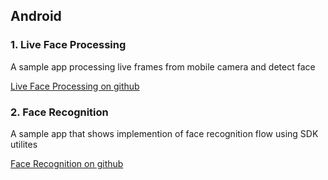 ## Android

### 1. Live Face Processing

A sample app processing live frames from mobile camera and detect face

[Live Face Processing on github](https://github.com/netdur/samples/tree/main/LIveFaceProcessing)

### 2. Face Recognition

A sample app that shows implemention of face recognition flow using SDK utilites

[Face Recognition on github](https://github.com/netdur/samples/tree/main/FaceRecognition)
